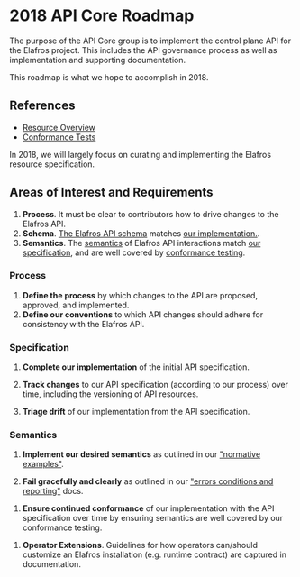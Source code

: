 # 2018 API Core Roadmap

The purpose of the API Core group is to implement the control plane API for the
Elafros project.  This includes the API governance process as well as
implementation and supporting documentation.

This roadmap is what we hope to accomplish in 2018.


## References

* [Resource Overview](../../docs/spec/overview.md)
* [Conformance Tests](../../test/conformance/README.md)

In 2018, we will largely focus on curating and implementing the Elafros resource
specification.

## Areas of Interest and Requirements

1. **Process**.  It must be clear to contributors how to drive changes to the
  Elafros API.
1. **Schema**.  [The Elafros API schema](../../docs/spec/spec.md) matches
  [our implementation.](./ela/).
1. **Semantics**.  The [semantics](../controller/) of Elafros API interactions
  match [our specification](../../docs/spec/normative_examples.md), and are well
  covered by [conformance testing](../../test/conformance/README.md).

<!-- TODO(mattmoor): Should this cover Infrastructure as well? -->

### Process

1. **Define the process** by which changes to the API are proposed, approved,
  and implemented.
1. **Define our conventions** to which API changes should adhere for consistency
  with the Elafros API.

### Specification

1. **Complete our implementation** of the initial API specification.

1. **Track changes** to our API specification (according to our process) over
  time, including the versioning of API resources.

1. **Triage drift** of our implementation from the API specification.

<!-- TODO(mattmoor): Should this include something about webhook validation? -->


### Semantics

1. **Implement our desired semantics** as outlined in our
  ["normative examples"](../../docs/spec/normative_examples.md).

1. **Fail gracefully and clearly** as outlined in our
  ["errors conditions and reporting"](../../docs/spec/errors.md) docs.
<!-- TODO(mattmoor): https://github.com/elafros/elafros/issues/459 -->

1. **Ensure continued conformance** of our implementation with the API
  specification over time by ensuring semantics are well covered by our
  conformance testing.
<!-- TODO(mattmoor): https://github.com/elafros/elafros/issues/234 -->
<!-- TODO(mattmoor): https://github.com/elafros/elafros/issues/492 -->

1. **Operator Extensions**.  Guidelines for how operators can/should customize
an Elafros installation (e.g. runtime contract) are captured in documentation.

<!-- ## What We Are Not Doing -->

